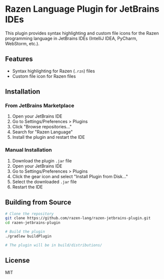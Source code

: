 # Razen Language Plugin for JetBrains IDEs

This plugin provides syntax highlighting and custom file icons for the Razen programming language in JetBrains IDEs (IntelliJ IDEA, PyCharm, WebStorm, etc.).

## Features

- Syntax highlighting for Razen (`.rzn`) files
- Custom file icon for Razen files

## Installation

### From JetBrains Marketplace

1. Open your JetBrains IDE
2. Go to Settings/Preferences > Plugins
3. Click "Browse repositories..."
4. Search for "Razen Language"
5. Install the plugin and restart the IDE

### Manual Installation

1. Download the plugin `.jar` file
2. Open your JetBrains IDE
3. Go to Settings/Preferences > Plugins
4. Click the gear icon and select "Install Plugin from Disk..."
5. Select the downloaded `.jar` file
6. Restart the IDE

## Building from Source

```bash
# Clone the repository
git clone https://github.com/razen-lang/razen-jetbrains-plugin.git
cd razen-jetbrains-plugin

# Build the plugin
./gradlew buildPlugin

# The plugin will be in build/distributions/
```

## License

MIT
